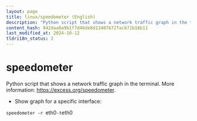 ```yaml
---
layout: page
title: linux/speedometer (English)
description: "Python script that shows a network traffic graph in the terminal."
content_hash: 942daa0a9b1f7d46de8d13407672facb71b16b11
last_modified_at: 2024-10-12
tldri18n_status: 2
---
```

# speedometer

Python script that shows a network traffic graph in the terminal.
More information: <https://excess.org/speedometer>.

- Show graph for a specific interface:

`speedometer -r `<span class="tldr-var badge badge-pill bg-dark-lm bg-white-dm text-white-lm text-dark-dm font-weight-bold">eth0</span>` -t `<span class="tldr-var badge badge-pill bg-dark-lm bg-white-dm text-white-lm text-dark-dm font-weight-bold">eth0</span>
